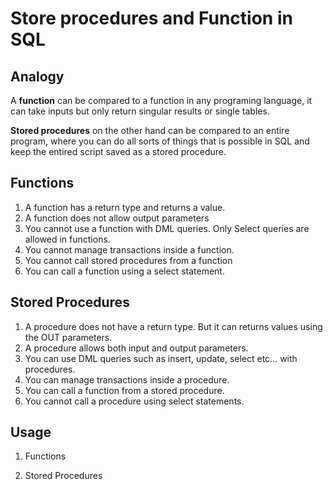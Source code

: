 # Store procedures and Function in SQL

## Analogy
A **function** can be compared to a function in any programing language, it can take inputs but only return singular results or single tables.

**Stored procedures** on the other hand can be compared to an entire program, where you can do all sorts of things that is possible in SQL and keep the entired script saved as a stored procedure.

## Functions

1. A function has a return type and returns a value.
2. A function does not allow output parameters
3. You cannot use a function with DML queries. Only Select queries are allowed in functions.
4. You cannot manage transactions inside a function.
5. You cannot call stored procedures from a function
6. You can call a function using a select statement.


## Stored Procedures
1. A procedure does not have a return type. But it can returns values using the OUT parameters.
2. A procedure allows both input and output parameters.
3. You can use DML queries such as insert, update, select etc… with procedures.
4. You can manage transactions inside a procedure.
5. You can call a function from a stored procedure.
6. You cannot call a procedure using select statements.


## Usage
1. Functions

2. Stored Procedures

